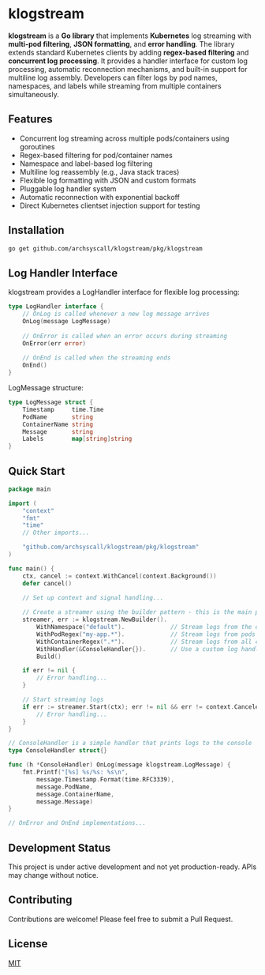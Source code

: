 # klogstream

**klogstream** is a **Go library** that implements **Kubernetes** log streaming with **multi-pod filtering**, **JSON formatting**, and **error handling**. The library extends standard Kubernetes clients by adding **regex-based filtering** and **concurrent log processing**. It provides a handler interface for custom log processing, automatic reconnection mechanisms, and built-in support for multiline log assembly. Developers can filter logs by pod names, namespaces, and labels while streaming from multiple containers simultaneously.

## Features

- Concurrent log streaming across multiple pods/containers using goroutines
- Regex-based filtering for pod/container names
- Namespace and label-based log filtering
- Multiline log reassembly (e.g., Java stack traces)
- Flexible log formatting with JSON and custom formats
- Pluggable log handler system
- Automatic reconnection with exponential backoff
- Direct Kubernetes clientset injection support for testing

## Installation

```bash
go get github.com/archsyscall/klogstream/pkg/klogstream
```

## Log Handler Interface

klogstream provides a LogHandler interface for flexible log processing:

```go
type LogHandler interface {
    // OnLog is called whenever a new log message arrives
    OnLog(message LogMessage)
    
    // OnError is called when an error occurs during streaming
    OnError(err error)
    
    // OnEnd is called when the streaming ends
    OnEnd()
}
```

LogMessage structure:
```go
type LogMessage struct {
    Timestamp     time.Time
    PodName       string
    ContainerName string
    Message       string
    Labels        map[string]string
}
```

## Quick Start

```go
package main

import (
	"context"
	"fmt"
	"time"
	// Other imports...

	"github.com/archsyscall/klogstream/pkg/klogstream"
)

func main() {
	ctx, cancel := context.WithCancel(context.Background())
	defer cancel()
	
	// Set up context and signal handling...

	// Create a streamer using the builder pattern - this is the main part!
	streamer, err := klogstream.NewBuilder().
		WithNamespace("default").             // Stream logs from the default namespace
		WithPodRegex("my-app.*").             // Stream logs from pods matching regex
		WithContainerRegex(".*").             // Stream logs from all containers
		WithHandler(&ConsoleHandler{}).       // Use a custom log handler
		Build()

	if err != nil {
		// Error handling...
	}

	// Start streaming logs
	if err := streamer.Start(ctx); err != nil && err != context.Canceled {
		// Error handling...
	}
}

// ConsoleHandler is a simple handler that prints logs to the console
type ConsoleHandler struct{}

func (h *ConsoleHandler) OnLog(message klogstream.LogMessage) {
	fmt.Printf("[%s] %s/%s: %s\n", 
		message.Timestamp.Format(time.RFC3339),
		message.PodName,
		message.ContainerName,
		message.Message)
}

// OnError and OnEnd implementations...
```

## Development Status

This project is under active development and not yet production-ready. APIs may change without notice.

## Contributing

Contributions are welcome! Please feel free to submit a Pull Request.

## License

[MIT](LICENSE)